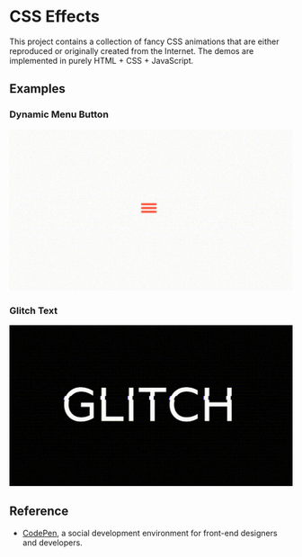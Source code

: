 # CSS Effects

This project contains a collection of fancy CSS animations that are either reproduced or
originally created from the Internet. The demos are implemented in purely HTML + CSS + JavaScript.

## Examples
### Dynamic Menu Button

![demo_dynamic_menu_button.gif](assets/gif/demo_dynamic_menu_button.gif)

### Glitch Text

![demo_glitch_text.gif](assets/gif/demo_glitch_text.gif)

## Reference

- [CodePen](https://codepen.io/), a social development environment for front-end designers and
  developers.